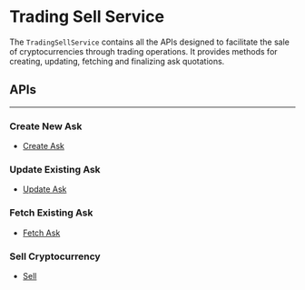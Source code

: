 # Trading Sell Service

The `TradingSellService` contains all the APIs designed to facilitate the sale of cryptocurrencies through trading operations. It provides methods for creating, updating, fetching and finalizing ask quotations.

## APIs
---

### Create New Ask
- [Create Ask](TradingSellService/CreateAsk.md)

### Update Existing Ask
- [Update Ask](TradingSellService/UpdateAsk.md)

### Fetch Existing Ask
- [Fetch Ask](TradingSellService/FetchAsk.md)

### Sell Cryptocurrency
- [Sell](TradingSellService/Sell.md)